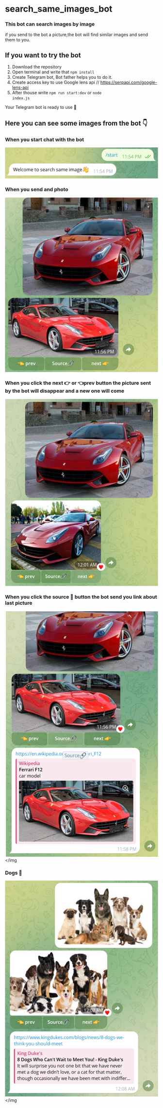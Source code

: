 # search_same_images_bot

### This bot can search images by image 
if you send to the bot a picture,the bot will find similar images and send them to you.

## If you want to try the bot

1. Download the repository
2. Open terminal and write that <code>npm install</code> 
3. Create Telegram bot, Bot father helps you to do it.
4. Create access key to use Google lens api // https://serpapi.com/google-lens-api
5. After thouse write <code>npm run start:dev</code> or <code>node index.js</code>

Your Telegram bot is ready to use 🎉

## Here you can see some images from the bot 👇

### When you start chat with the bot
<img src="https://github.com/ZuxriddinSaidaxmadoof/search_same_images_bot/blob/main/source/bot1png.png">

### When you send and photo
<img src="https://github.com/ZuxriddinSaidaxmadoof/search_same_images_bot/blob/main/source/bot2.png">

### When you click the next 👉 or 👈prev button the picture sent by the bot will disappear and a new one will come
<img src="https://github.com/ZuxriddinSaidaxmadoof/search_same_images_bot/blob/main/source/bot3.png">

### When you click the source 🔗 button the bot send you link about last picture
<img src="https://github.com/ZuxriddinSaidaxmadoof/search_same_images_bot/blob/main/source/bot4.png"></img

### Dogs 🐶
<img src="https://github.com/ZuxriddinSaidaxmadoof/search_same_images_bot/blob/main/source/bot6.png"></img
